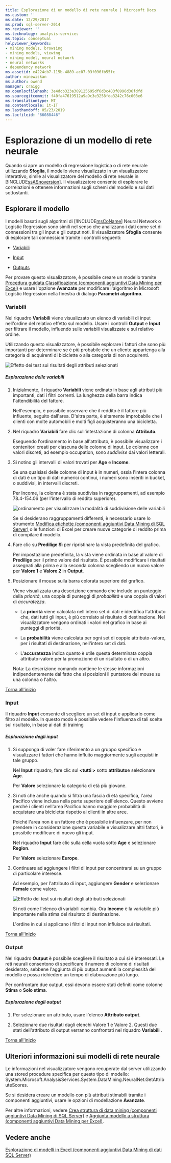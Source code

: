 ```yaml
---
title: Esplorazione di un modello di rete neurale | Microsoft Docs
ms.custom: ''
ms.date: 12/29/2017
ms.prod: sql-server-2014
ms.reviewer: ''
ms.technology: analysis-services
ms.topic: conceptual
helpviewer_keywords:
- mining models, browsing
- mining models, viewing
- mining model, neural network
- neural networks
- dependency network
ms.assetid: e4224cb7-115b-4889-ac07-03f096fb55fc
author: minewiskan
ms.author: owend
manager: craigg
ms.openlocfilehash: 3e4dcb323a309125695df6d3c483f8996d36fdfd
ms.sourcegitcommit: f40fa47619512a9a9c3e3258fda3242c76c008e6
ms.translationtype: MT
ms.contentlocale: it-IT
ms.lasthandoff: 05/23/2019
ms.locfileid: "66088446"
---
```

# <a name="browsing-a-neural-network-model"></a>Esplorazione di un modello di rete neurale
  Quando si apre un modello di regressione logistica o di rete neurale utilizzando **Sfoglia**, il modello viene visualizzato in un visualizzatore interattivo, simile al visualizzatore del modello di rete neurale in [!INCLUDE[ssASnoversion](../includes/ssasnoversion-md.md)]. Il visualizzatore consente di esplorare le correlazioni e ottenere informazioni sugli schemi del modello e sui dati sottostanti.  
  
##  <a name="BKMK_Tabs"></a> Esplorare il modello  
 I modelli basati sugli algoritmi di [!INCLUDE[msCoName](../includes/msconame-md.md)] Neural Network o Logistic Regression sono simili nel senso che analizzano i dati come set di connessioni tra gli input e gli output noti. Il visualizzatore **Sfoglia** consente di esplorare tali connessioni tramite i controlli seguenti:  
  
-   [Variabili](#BKMK_Variables)  
  
-   [Input](#BKMK_Inputs)  
  
-   [Outputs](#BKMK_Outputs)  
  
 Per provare questo visualizzatore, è possibile creare un modello tramite [Procedura guidata Classificazione &#40;componenti aggiuntivi Data Mining per Excel&#41;](classify-wizard-data-mining-add-ins-for-excel.md) e usare l'opzione **Avanzate** per modificare l'algoritmo in Microsoft Logistic Regression nella finestra di dialogo **Parametri algoritmo**.  
  
###  <a name="BKMK_Variables"></a> Variabili  
 Nel riquadro **Variabili** viene visualizzato un elenco di variabili di input nell'ordine del relativo effetto sul modello. Usare i controlli **Output** e **Input** per filtrare il modello, influendo sulle variabili visualizzate e sul relativo ordine.  
  
 Utilizzando questo visualizzatore, è possibile esplorare i fattori che sono più importanti per determinare se è più probabile che un cliente appartenga alla categoria di acquirenti di biciclette o alla categoria di non acquirenti.  
  
 ![Effetto dei test sui risultati degli attributi selezionati](media/dm13-neuralnet-agebuyer1.gif "effetto dei test sui risultati degli attributi selezionati")  
  
##### <a name="explore-variables"></a>Esplorazione delle variabili  
  
1.  Inizialmente, il riquadro **Variabili** viene ordinato in base agli attributi più importanti, dati i filtri correnti. La lunghezza della barra indica l'attendibilità del fattore.  
  
     Nell'esempio, è possibile osservare che il reddito è il fattore più influente, seguito dall'area. D'altra parte, è altamente improbabile che i clienti con molte automobili e molti figli acquisteranno una bicicletta.  
  
2.  Nel riquadro **Variabili** fare clic sull'intestazione di colonna **Attributo**.  
  
     Eseguendo l'ordinamento in base all'attributo, è possibile visualizzare i contenitori creati per ciascuna delle colonne di input. Le colonne con valori discreti, ad esempio occupation, sono *suddivise* dai valori letterali.  
  
3.  Si notino gli intervalli di valori trovati per **Age** e **Income**.  
  
     Se una qualsiasi delle colonne di input è in numeri, ossia l'intera colonna di dati è un tipo di dati numerici continui, i numeri sono inseriti in bucket, o suddivisi, in intervalli discreti.  
  
     Per Income, la colonna è stata suddivisa in raggruppamenti, ad esempio 78.4-154.06 (per l'intervallo di reddito superiore).  
  
     ![ordinamento per visualizzare la modalità di suddivisione delle variabili](media/dm13-nn-bucketing-variables.gif "ordinamento per visualizzare la modalità di suddivisione delle variabili")  
  
     Se si desiderano raggruppamenti differenti, è necessario usare lo strumento [Modifica etichette &#40;componenti aggiuntivi Data Mining di SQL Server&#41;](relabel-sql-server-data-mining-add-ins.md) o le funzioni di Excel per creare nuove categorie di reddito prima di compilare il modello.  
  
4.  Fare clic su **Predilige Sì** per ripristinare la vista predefinita del grafico.  
  
     Per impostazione predefinita, la vista viene ordinata in base al valore di **Predilige** per il primo valore del risultato. È possibile modificare i risultati assegnati alla prima e alla seconda colonna scegliendo un nuovo valore per **Valore 1** e **Valore 2** in **Output**.  
  
5.  Posizionare il mouse sulla barra colorata superiore del grafico.  
  
     Viene visualizzata una descrizione comando che include un punteggio della *priorità*, una coppia di punteggi di *probabilità* e una coppia di valori di *accuratezza*.  
  
    -   La **priorità** viene calcolata nell'intero set di dati e identifica l'attributo che, dati tutti gli input, è più correlato al risultato di destinazione. Nel visualizzatore vengono ordinati i valori nel grafico in base ai punteggi di priorità.  
  
    -   La **probabilità** viene calcolata per ogni set di coppie attributo-valore, per i risultati di destinazione, nell'intero set di dati.  
  
    -   L'**accuratezza** indica quanto è utile questa determinata coppia attributo-valore per la promozione di un risultato o di un altro.  
  
     Nota: La descrizione comando contiene le stesse informazioni indipendentemente dal fatto che si posizioni il puntatore del mouse su una colonna o l'altro.  
  
 [Torna all'inizio](#BKMK_Tabs)  
  
###  <a name="BKMK_Inputs"></a> Input  
 Il riquadro **Input** consente di scegliere un set di input e applicarlo come filtro al modello. In questo modo è possibile vedere l'influenza di tali scelte sul risultato, in base ai dati di training  
  
##### <a name="explore-inputs"></a>Esplorazione degli input  
  
1.  Si supponga di voler fare riferimento a un gruppo specifico e visualizzare i fattori che hanno influito maggiormente sugli acquisti in tale gruppo.  
  
     Nel **Input** riquadro, fare clic sul  **\<tutti >** sotto **attributo**e selezionare **Age**.  
  
     Per **Valore** selezionare la categoria di età più giovane.  
  
2.  Si noti che anche quando si filtra una fascia di età specifica, l'area Pacifico viene inclusa nella parte superiore dell'elenco. Questo avviene perché i clienti nell'area Pacifico hanno maggiore probabilità di acquistare una bicicletta rispetto ai clienti in altre aree.  
  
     Poiché l'area non è un fattore che è possibile influenzare, per non prendere in considerazione questa variabile e visualizzare altri fattori, è possibile modificare di nuovo gli input.  
  
     Nel riquadro **Input** fare clic sulla cella vuota sotto **Age** e selezionare **Region**.  
  
     Per **Valore** selezionare **Europe**.  
  
3.  Continuare ad aggiungere i filtri di input per concentrarsi su un gruppo di particolare interesse.  
  
     Ad esempio, per l'attributo di input, aggiungere **Gender** e selezionare **Female** come valore.  
  
     ![Effetto dei test sui risultati degli attributi selezionati](media/dm13-neuralnet-agebuyer2.gif "effetto dei test sui risultati degli attributi selezionati")  
  
     Si noti come l'elenco di variabili cambia. Ora **Income** è la variabile più importante nella stima del risultato di destinazione.  
  
     L'ordine in cui si applicano i filtri di input non influisce sui risultati.  
  
 [Torna all'inizio](#BKMK_Tabs)  
  
###  <a name="BKMK_Outputs"></a> Output  
 Nel riquadro **Output** è possibile scegliere il risultato a cui si è interessati. Le reti neurali consentono di specificare il numero di colonne di risultati desiderato, sebbene l'aggiunta di più output aumenti la complessità del modello e possa richiedere un tempo di elaborazione più lungo.  
  
 Per confrontare due output, essi devono essere stati definiti come colonne **Stima** o **Solo stima**.  
  
##### <a name="explore-outputs"></a>Esplorazione degli output  
  
1.  Per selezionare un attributo, usare l'elenco **Attributo output**.  
  
2.  Selezionare due risultati dagli elenchi Valore 1 e Valore 2. Questi due stati dell'attributo di output verranno confrontati nel riquadro **Variabili** .  
  
 [Torna all'inizio](#BKMK_Tabs)  
  
## <a name="more-about-neural-network-models"></a>Ulteriori informazioni sui modelli di rete neurale  
 Le informazioni nel visualizzatore vengono recuperate dal server utilizzando una stored procedure specifica per questo tipo di modello: System.Microsoft.AnalysisServices.System.DataMining.NeuralNet.GetAttributeScores.  
  
 Se si desidera creare un modello con più attributi stimabili tramite i componenti aggiuntivi, usare le opzioni di modellazione **Avanzate**.  
  
 Per altre informazioni, vedere [Crea struttura di data mining &#40;componenti aggiuntivi Data Mining di SQL Server&#41;](create-mining-structure-sql-server-data-mining-add-ins.md) e [Aggiunta modello a struttura &#40;componenti aggiuntivi Data Mining per Excel&#41;](add-model-to-structure-data-mining-add-ins-for-excel.md).  
  
## <a name="see-also"></a>Vedere anche  
 [Esplorazione di modelli in Excel &#40;componenti aggiuntivi Data Mining di dati SQL Server&#41;](browsing-models-in-excel-sql-server-data-mining-add-ins.md)  
  
  
